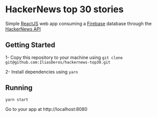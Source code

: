 # HackerNews top 30 stories
Simple [ReactJS](https://facebook.github.io/react/) web app consuming a [Firebase](https://firebase.google.com/) database through the [HackerNews API](https://github.com/HackerNews/API)

## Getting Started
1- Copy this repository to your machine using `git clone git@github.com:IliasDeros/hackernews-top30.git`

2- Install dependencies using `yarn`

## Running
```
yarn start
```

Go to your app at http://localhost:8080